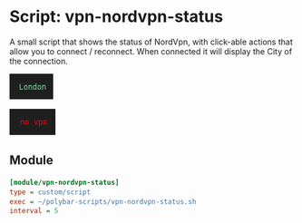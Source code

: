 # Script: vpn-nordvpn-status

A small script that shows the status of NordVpn, with click-able actions that allow you to connect / reconnect. When connected it will display the City of the connection.

![vpn-nordvpn-status](screenshots/1.png)

![vpn-nordvpn-status](screenshots/2.png)


## Module

```ini
[module/vpn-nordvpn-status]
type = custom/script
exec = ~/polybar-scripts/vpn-nordvpn-status.sh
interval = 5
```
